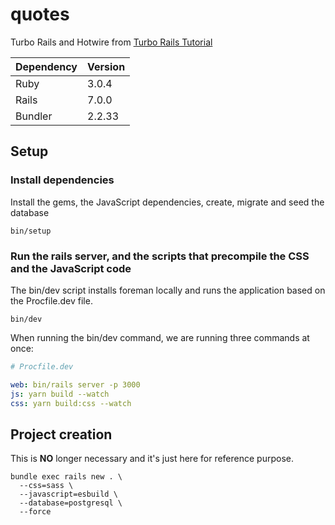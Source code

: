 # quotes

Turbo Rails and Hotwire from [Turbo Rails Tutorial](https://www.hotrails.dev/turbo-rails)

|  Dependency | Version |
| ----------- | ------- |
| Ruby        | 3.0.4   |
| Rails       | 7.0.0   |
| Bundler     | 2.2.33  |

## Setup
### Install dependencies
Install the gems, the JavaScript dependencies, create, migrate and seed the database
```shell
bin/setup
```

### Run the rails server, and the scripts that precompile the CSS and the JavaScript code
The bin/dev script installs foreman locally and runs the application based on the Procfile.dev file.
```shell
bin/dev
```
When running the bin/dev command, we are running three commands at once:
```yml
# Procfile.dev

web: bin/rails server -p 3000
js: yarn build --watch
css: yarn build:css --watch
```

## Project creation
This is **NO** longer necessary and it's just here for reference purpose.
```shell
bundle exec rails new . \
  --css=sass \
  --javascript=esbuild \
  --database=postgresql \
  --force
```
